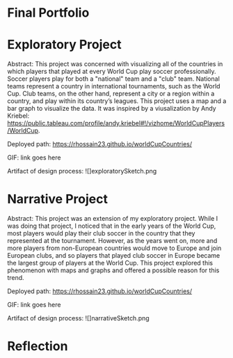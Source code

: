 # Final Portfolio

# Exploratory Project

Abstract: This project was concerned with visualizing all of the countries in which players that played at every World Cup play soccer professionally. Soccer players play for both a "national" team and a "club" team. National teams represent a country in international tournaments, such as the World Cup. Club teams, on the other hand, represent a city or a region within a country, and play within its country’s leagues. This project uses a map and a bar graph to visualize the data. It was inspired by a viusalization by Andy Kriebel: https://public.tableau.com/profile/andy.kriebel#!/vizhome/WorldCupPlayers/WorldCup.

Deployed path: https://rhossain23.github.io/worldCupCountries/

GIF: link goes here

Artifact of design process: 
![]exploratorySketch.png

# Narrative Project

Abstract: This project was an extension of my exploratory project. While I was doing that project, I noticed that in the early years of the World Cup, most players would play their club soccer in the country that they represented at the tournament. However, as the years went on, more and more players from non-European countries would move to Europe and join European clubs, and so players that played club soccer in Europe became the largest group of players at the World Cup. This project explored this phenomenon with maps and graphs and offered a possible reason for this trend. 

Deployed path: https://rhossain23.github.io/worldCupCountries/

GIF: link goes here

Artifact of design process: 
![]narrativeSketch.png

# Reflection
